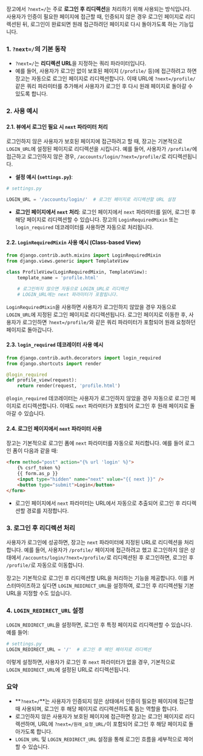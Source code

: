장고에서 `?next=/`는 주로 **로그인 후 리디렉션**을 처리하기 위해 사용되는 방식입니다. 사용자가 인증이 필요한 페이지에 접근할 때, 인증되지 않은 경우 로그인 페이지로 리디렉션된 뒤, 로그인이 완료되면 원래 접근하려던 페이지로 다시 돌아가도록 하는 기능입니다.

### 1. **`?next=/`의 기본 동작**
- `?next=/`는 **리디렉션 URL**을 지정하는 쿼리 파라미터입니다.
- 예를 들어, 사용자가 로그인 없이 보호된 페이지 (`/profile/` 등)에 접근하려고 하면 장고는 자동으로 로그인 페이지로 리디렉션합니다. 이때 URL에 `?next=/profile/` 같은 쿼리 파라미터를 추가해서 사용자가 로그인 후 다시 원래 페이지로 돌아갈 수 있도록 합니다.

### 2. **사용 예시**
#### 2.1. **뷰에서 로그인 필요 시 `next` 파라미터 처리**
로그인하지 않은 사용자가 보호된 페이지에 접근하려고 할 때, 장고는 기본적으로 `LOGIN_URL`에 설정된 페이지로 리디렉션을 시킵니다. 예를 들어, 사용자가 `/profile/`에 접근하고 로그인하지 않은 경우, `/accounts/login/?next=/profile/`로 리디렉션됩니다.

- **설정 예시 (`settings.py`)**:
```python
# settings.py

LOGIN_URL = '/accounts/login/'  # 로그인 페이지로 리디렉션할 URL 설정
```

- **로그인 페이지에서 `next` 처리**:
  로그인 페이지에서 `next` 파라미터를 읽어, 로그인 후 해당 페이지로 리디렉션할 수 있습니다. 장고의 `LoginRequiredMixin` 또는 `login_required` 데코레이터를 사용하면 자동으로 처리됩니다.

#### 2.2. **`LoginRequiredMixin` 사용 예시 (Class-based View)**

```python
from django.contrib.auth.mixins import LoginRequiredMixin
from django.views.generic import TemplateView

class ProfileView(LoginRequiredMixin, TemplateView):
    template_name = 'profile.html'

    # 로그인하지 않으면 자동으로 LOGIN_URL로 리디렉션
    # LOGIN_URL에는 next 파라미터가 포함됩니다.
```

`LoginRequiredMixin`을 사용하면 사용자가 로그인하지 않았을 경우 자동으로 `LOGIN_URL`에 지정된 로그인 페이지로 리디렉션됩니다. 로그인 페이지로 이동한 후, 사용자가 로그인하면 `?next=/profile/`와 같은 쿼리 파라미터가 포함되어 원래 요청하던 페이지로 돌아갑니다.

#### 2.3. **`login_required` 데코레이터 사용 예시**

```python
from django.contrib.auth.decorators import login_required
from django.shortcuts import render

@login_required
def profile_view(request):
    return render(request, 'profile.html')
```

`@login_required` 데코레이터는 사용자가 로그인하지 않았을 경우 자동으로 로그인 페이지로 리디렉션합니다. 이때도 `next` 파라미터가 포함되어 로그인 후 원래 페이지로 돌아갈 수 있습니다.

#### 2.4. **로그인 페이지에서 `next` 파라미터 사용**

장고는 기본적으로 로그인 폼에 `next` 파라미터를 자동으로 처리합니다. 예를 들어 로그인 폼이 다음과 같을 때:

```html
<form method="post" action="{% url 'login' %}">
    {% csrf_token %}
    {{ form.as_p }}
    <input type="hidden" name="next" value="{{ next }}" />
    <button type="submit">Login</button>
</form>
```

- 로그인 페이지에서 `next` 파라미터는 URL에서 자동으로 추출되어 로그인 후 리디렉션할 경로를 지정합니다.

### 3. **로그인 후 리디렉션 처리**

사용자가 로그인에 성공하면, 장고는 `next` 파라미터에 지정된 URL로 리디렉션을 처리합니다. 예를 들어, 사용자가 `/profile/` 페이지에 접근하려고 했고 로그인하지 않은 상태에서 `/accounts/login/?next=/profile/`로 리디렉션된 후 로그인하면, 로그인 후 `/profile/`로 자동으로 이동합니다.

장고는 기본적으로 로그인 후 리디렉션할 URL을 처리하는 기능을 제공합니다. 이를 커스터마이즈하고 싶다면 `LOGIN_REDIRECT_URL`을 설정하여, 로그인 후 리디렉션될 기본 URL을 지정할 수도 있습니다.

### 4. **`LOGIN_REDIRECT_URL` 설정**

`LOGIN_REDIRECT_URL`을 설정하면, 로그인 후 특정 페이지로 리디렉션할 수 있습니다. 예를 들어:

```python
# settings.py
LOGIN_REDIRECT_URL = '/'  # 로그인 후 메인 페이지로 리디렉션
```

이렇게 설정하면, 사용자가 로그인 후 `next` 파라미터가 없을 경우, 기본적으로 `LOGIN_REDIRECT_URL`에 설정된 URL로 리디렉션됩니다.

### 요약

- **`?next=/`**는 사용자가 인증되지 않은 상태에서 인증이 필요한 페이지에 접근할 때 사용되며, 로그인 후 해당 페이지로 리디렉션하도록 돕는 역할을 합니다.
- 로그인하지 않은 사용자가 보호된 페이지에 접근하면 장고는 로그인 페이지로 리디렉션하며, URL에 `?next=/원래_요청_URL/`이 포함되어 로그인 후 해당 페이지로 돌아가도록 합니다.
- `LOGIN_URL` 및 `LOGIN_REDIRECT_URL` 설정을 통해 로그인 흐름을 세부적으로 제어할 수 있습니다.